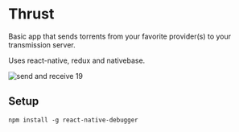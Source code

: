 # Thrust

Basic app that sends torrents from your favorite provider(s) to your transmission server.

Uses react-native, redux and nativebase.

![send and receive 19](https://cloud.githubusercontent.com/assets/10952529/19808643/62e984aa-9ceb-11e6-9db6-5d5887e44c92.gif)

## Setup

`npm install -g react-native-debugger`
